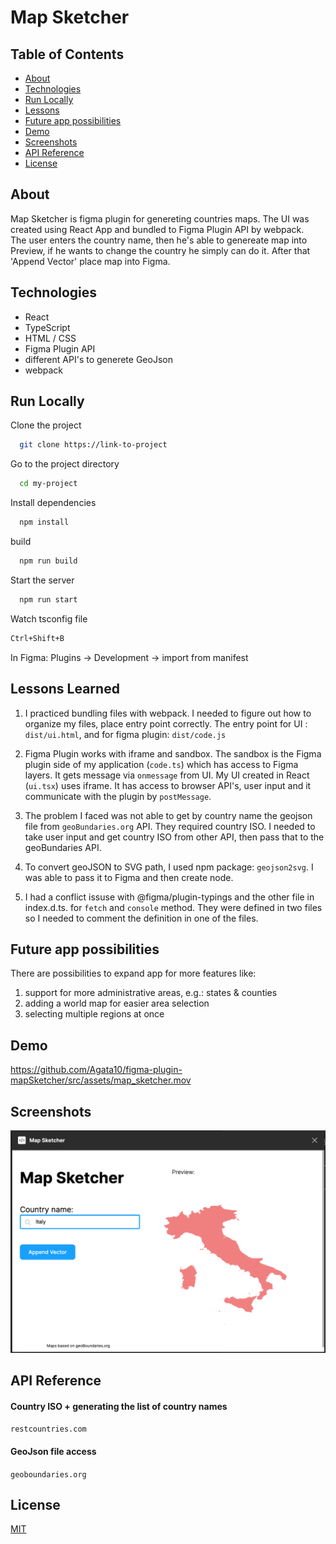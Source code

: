 # Map Sketcher

## Table of Contents

- [About](#about)
- [Technologies](#technologies)
- [Run Locally](#run-locally)
- [Lessons](#lessons-learned)
- [Future app possibilities](#possibilities)
- [Demo](#demo)
- [Screenshots](#screenshots)
- [API Reference](#api-reference)
- [License](#license)

## About

Map Sketcher is figma plugin for genereting countries maps.
The UI was created using React App and bundled to Figma Plugin API by webpack.\
The user enters the country name, then he's able to genereate map into Preview, if he wants to change the country he simply can do it. After that 'Append Vector' place map into Figma.

## Technologies

- React
- TypeScript
- HTML / CSS
- Figma Plugin API
- different API's to generete GeoJson
- webpack

## Run Locally

Clone the project

```bash
  git clone https://link-to-project
```

Go to the project directory

```bash
  cd my-project
```

Install dependencies

```bash
  npm install
```

build

```bash
  npm run build
```

Start the server

```bash
  npm run start
```

Watch tsconfig file

```bash
Ctrl+Shift+B
```

In Figma:
Plugins -> Development -> import from manifest

## Lessons Learned

1. I practiced bundling files with webpack. I needed to figure out how to organize my files, place entry point correctly.
   The entry point for UI : `dist/ui.html`, and for figma plugin: `dist/code.js`

2. Figma Plugin works with iframe and sandbox. The sandbox is the Figma plugin side of my application (`code.ts`) which has access to Figma layers. It gets message via `onmessage` from UI. My UI created in React (`ui.tsx`) uses iframe. It has access to browser API's, user input and it communicate with the plugin by `postMessage`.

3. The problem I faced was not able to get by country name the geojson file from `geoBundaries.org` API. They required country ISO. I needed to take user input and get country ISO from other API, then pass that to the geoBundaries API.

4. To convert geoJSON to SVG path, I used npm package: `geojson2svg`. I was able to pass it to Figma and then create node.

5. I had a conflict issuse with @figma/plugin-typings and the other file in index.d.ts. for `fetch` and `console` method. They were defined in two files so I needed to comment the definition in one of the files.

## Future app possibilities

There are possibilities to expand app for more features like:

1. support for more administrative areas, e.g.: states & counties
2. adding a world map for easier area selection
3. selecting multiple regions at once

## Demo

https://github.com/Agata10/figma-plugin-mapSketcher/src/assets/map_sketcher.mov

## Screenshots

![App Screenshot](/src/assets/screenshot.png)

## API Reference

#### Country ISO + generating the list of country names

`restcountries.com`

#### GeoJson file access

`geoboundaries.org`

## License

[MIT](/LICENSE)
